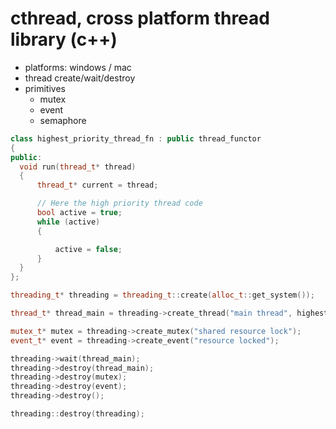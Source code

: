 # cthread, cross platform thread library (c++)

- platforms: windows / mac
- thread create/wait/destroy
- primitives
  - mutex
  - event
  - semaphore

```c++
class highest_priority_thread_fn : public thread_functor
{
public:
  void run(thread_t* thread)
  {
      thread_t* current = thread;

      // Here the high priority thread code
      bool active = true;
      while (active)
      {

          active = false;
      }
  }
};

threading_t* threading = threading_t::create(alloc_t::get_system());

thread_t* thread_main = threading->create_thread("main thread", highest_priority_thread_fn, threading_t::HIGHEST_PRIORITY);

mutex_t* mutex = threading->create_mutex("shared resource lock");
event_t* event = threading->create_event("resource locked");

threading->wait(thread_main);
threading->destroy(thread_main);
threading->destroy(mutex);
threading->destroy(event);
threading->destroy();

threading::destroy(threading);
```
